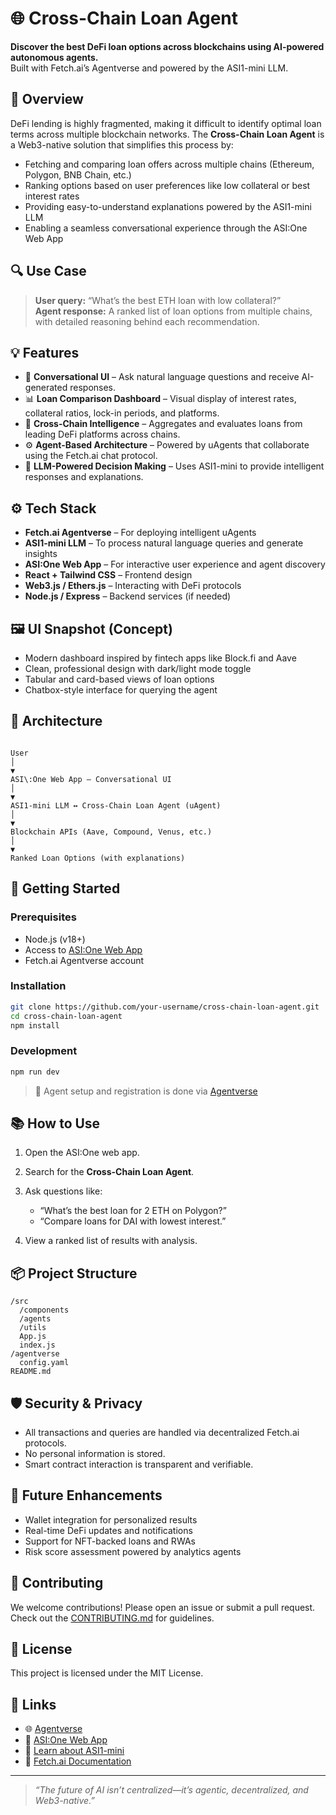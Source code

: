 # 🌐 Cross-Chain Loan Agent

**Discover the best DeFi loan options across blockchains using AI-powered autonomous agents.**  
Built with Fetch.ai’s Agentverse and powered by the ASI1-mini LLM.

## 📌 Overview

DeFi lending is highly fragmented, making it difficult to identify optimal loan terms across multiple blockchain networks. The **Cross-Chain Loan Agent** is a Web3-native solution that simplifies this process by:

- Fetching and comparing loan offers across multiple chains (Ethereum, Polygon, BNB Chain, etc.)
- Ranking options based on user preferences like low collateral or best interest rates
- Providing easy-to-understand explanations powered by the ASI1-mini LLM
- Enabling a seamless conversational experience through the ASI:One Web App

## 🔍 Use Case

> **User query:** “What’s the best ETH loan with low collateral?”  
> **Agent response:** A ranked list of loan options from multiple chains, with detailed reasoning behind each recommendation.

## 💡 Features

- 🤖 **Conversational UI** – Ask natural language questions and receive AI-generated responses.
- 📊 **Loan Comparison Dashboard** – Visual display of interest rates, collateral ratios, lock-in periods, and platforms.
- 🔗 **Cross-Chain Intelligence** – Aggregates and evaluates loans from leading DeFi platforms across chains.
- ⚙️ **Agent-Based Architecture** – Powered by uAgents that collaborate using the Fetch.ai chat protocol.
- 🧠 **LLM-Powered Decision Making** – Uses ASI1-mini to provide intelligent responses and explanations.

## ⚙️ Tech Stack

- **Fetch.ai Agentverse** – For deploying intelligent uAgents
- **ASI1-mini LLM** – To process natural language queries and generate insights
- **ASI:One Web App** – For interactive user experience and agent discovery
- **React + Tailwind CSS** – Frontend design
- **Web3.js / Ethers.js** – Interacting with DeFi protocols
- **Node.js / Express** – Backend services (if needed)

## 🖼️ UI Snapshot (Concept)

- Modern dashboard inspired by fintech apps like Block.fi and Aave
- Clean, professional design with dark/light mode toggle
- Tabular and card-based views of loan options
- Chatbox-style interface for querying the agent

## 🧠 Architecture

```

User
│
▼
ASI\:One Web App — Conversational UI
│
▼
ASI1-mini LLM ↔ Cross-Chain Loan Agent (uAgent)
│
▼
Blockchain APIs (Aave, Compound, Venus, etc.)
│
▼
Ranked Loan Options (with explanations)

````

## 🚀 Getting Started

### Prerequisites

- Node.js (v18+)
- Access to [ASI:One Web App](https://asi.one)
- Fetch.ai Agentverse account

### Installation

```bash
git clone https://github.com/your-username/cross-chain-loan-agent.git
cd cross-chain-loan-agent
npm install
````

### Development

```bash
npm run dev
```

> 🧠 Agent setup and registration is done via [Agentverse](https://agentverse.ai)

## 📚 How to Use

1. Open the ASI\:One web app.
2. Search for the **Cross-Chain Loan Agent**.
3. Ask questions like:

   * “What’s the best loan for 2 ETH on Polygon?”
   * “Compare loans for DAI with lowest interest.”
4. View a ranked list of results with analysis.

## 📦 Project Structure

```
/src
  /components
  /agents
  /utils
  App.js
  index.js
/agentverse
  config.yaml
README.md
```

## 🛡️ Security & Privacy

* All transactions and queries are handled via decentralized Fetch.ai protocols.
* No personal information is stored.
* Smart contract interaction is transparent and verifiable.

## 🧩 Future Enhancements

* Wallet integration for personalized results
* Real-time DeFi updates and notifications
* Support for NFT-backed loans and RWAs
* Risk score assessment powered by analytics agents

## 🤝 Contributing

We welcome contributions! Please open an issue or submit a pull request.
Check out the [CONTRIBUTING.md](CONTRIBUTING.md) for guidelines.

## 📄 License

This project is licensed under the MIT License.

## 🔗 Links

* 🌐 [Agentverse](https://agentverse.ai)
* 🚀 [ASI\:One Web App](https://asi.one)
* 🧠 [Learn about ASI1-mini](https://fetch.ai/docs/asi1)
* 📖 [Fetch.ai Documentation](https://docs.fetch.ai/)

---

> *“The future of AI isn’t centralized—it’s agentic, decentralized, and Web3-native.”*
